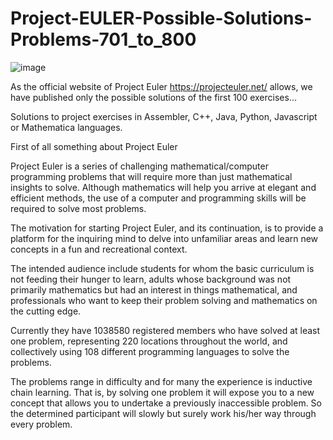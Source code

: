 # Project-EULER-Possible-Solutions-Problems-701_to_800

![image](https://user-images.githubusercontent.com/61479363/235342352-156144cd-6711-4640-8aa1-08c9e908ae72.png)

As the official website of Project Euler https://projecteuler.net/ allows, we have published only the possible solutions of the first 100 exercises...

Solutions to project exercises in Assembler, C++, Java, Python, Javascript or Mathematica languages.

First of all something about Project Euler

Project Euler is a series of challenging mathematical/computer programming problems that will require more than just mathematical insights to solve. Although mathematics will help you arrive at elegant and efficient methods, the use of a computer and programming skills will be required to solve most problems.

The motivation for starting Project Euler, and its continuation, is to provide a platform for the inquiring mind to delve into unfamiliar areas and learn new concepts in a fun and recreational context.

The intended audience include students for whom the basic curriculum is not feeding their hunger to learn, adults whose background was not primarily mathematics but had an interest in things mathematical, and professionals who want to keep their problem solving and mathematics on the cutting edge.

Currently they have 1038580 registered members who have solved at least one problem, representing 220 locations throughout the world, and collectively using 108 different programming languages to solve the problems.

The problems range in difficulty and for many the experience is inductive chain learning. That is, by solving one problem it will expose you to a new concept that allows you to undertake a previously inaccessible problem. So the determined participant will slowly but surely work his/her way through every problem.
